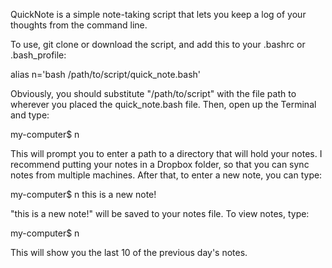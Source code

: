 QuickNote is a simple note-taking script that lets you keep a log of your thoughts from the command line. 

To use, git clone or download the script, and add this to your .bashrc or .bash_profile:

alias n='bash /path/to/script/quick_note.bash'

Obviously, you should substitute "/path/to/script" with the file path to wherever you placed the quick_note.bash file. Then, open up the Terminal and type:

my-computer$ n

This will prompt you to enter a path to a directory that will hold your notes. I recommend putting your notes in a Dropbox folder, so that you can sync notes from multiple machines. After that, to enter a new note, you can type:

my-computer$ n this is a new note! 

"this is a new note!" will be saved to your notes file. To view notes, type:

my-computer$ n

This will show you the last 10 of the previous day's notes. 

 
